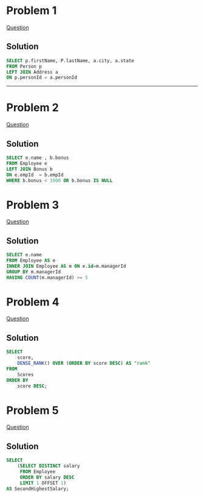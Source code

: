 # Problem 1
[Question](https://leetcode.com/problems/combine-two-tables/description/)

## Solution

``` SQL
SELECT p.firstName, P.lastName, a.city, a.state
FROM Person p
LEFT JOIN Address a
ON p.personId = a.personId
```
<hr>

# Problem 2

[Question](https://leetcode.com/problems/employee-bonus/description/)

## Solution

``` SQL
SELECT e.name , b.bonus
FROM Employee e
LEFT JOIN Bonus b
ON e.empId  = b.empId 
WHERE b.bonus < 1000 OR b.bonus IS NULL
```

# Problem 3

[Question](https://leetcode.com/problems/managers-with-at-least-5-direct-reports/)

## Solution

``` SQL
SELECT e.name
FROM Employee AS e 
INNER JOIN Employee AS m ON e.id=m.managerId 
GROUP BY m.managerId 
HAVING COUNT(m.managerId) >= 5
```
# Problem 4

[Question](https://leetcode.com/problems/rank-scores/description/)

## Solution

``` SQL
SELECT 
    score,
    DENSE_RANK() OVER (ORDER BY score DESC) AS "rank"
FROM 
    Scores
ORDER BY 
    score DESC;
```

# Problem 5

[Question](https://leetcode.com/problems/second-highest-salary/description/)

## Solution

``` SQL
SELECT 
    (SELECT DISTINCT salary
     FROM Employee
     ORDER BY salary DESC
     LIMIT 1 OFFSET 1)
AS SecondHighestSalary;
```
